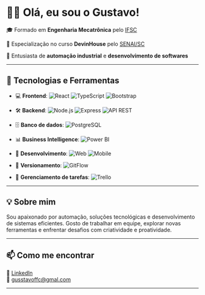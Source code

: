 # 👨‍💻 Olá, eu sou o Gustavo!

🎓 Formado em **Engenharia Mecatrônica** pelo [IFSC](https://www.ifsc.edu.br)  

🧩 Especialização no curso **DevinHouse** pelo [SENAI/SC](https://www.sc.senai.br)  

🤖 Entusiasta de **automação industrial** e **desenvolvimento de softwares**

----

## 🚀 Tecnologias e Ferramentas
 
- 💻 **Frontend**:
  ![React](https://img.shields.io/badge/-React-61DAFB?style=flat-square&logo=react)
  ![TypeScript](https://img.shields.io/badge/-TypeScript-3178C6?style=flat-square&logo=typescript&logoColor=white)
  ![Bootstrap](https://img.shields.io/badge/-Bootstrap-7952B3?style=flat-square&logo=bootstrap&logoColor=white)
  
- 🛠️ **Backend**: 
  ![Node.js](https://img.shields.io/badge/-Node.js-339933?style=flat-square&logo=node.js)
  ![Express](https://img.shields.io/badge/-Express-000000?style=flat-square&logo=express&logoColor=white)
  ![API REST](https://img.shields.io/badge/-API%20REST-6DB33F?style=flat-square&logo=datadog)
  
- 🗄️ **Banco de dados**:
  ![PostgreSQL](https://img.shields.io/badge/-PostgreSQL-4169E1?style=flat-square&logo=postgresql&logoColor=white)
 
- 📊 **Business Intelligence**:
  ![Power BI](https://img.shields.io/badge/-Power%20BI-F2C811?style=flat-square&logo=powerbi&logoColor=black)
  
- 📱 **Desenvolvimento**:
  ![Web](https://img.shields.io/badge/-Web%20Dev-0D1117?style=flat-square&logo=googlechrome&logoColor=white)
  ![Mobile](https://img.shields.io/badge/-Mobile%20Dev-1C1E26?style=flat-square&logo=android&logoColor=green)

- 🔁 **Versionamento**:
  ![GitFlow](https://img.shields.io/badge/-GitFlow-F05032?style=flat-square&logo=git&logoColor=white)

- 📌 **Gerenciamento de tarefas**:
  ![Trello](https://img.shields.io/badge/-Trello-0052CC?style=flat-square&logo=trello&logoColor=white)

---

## 💡 Sobre mim

Sou apaixonado por automação, soluções tecnológicas e desenvolvimento de sistemas eficientes. Gosto de trabalhar em equipe, explorar novas ferramentas e enfrentar desafios com criatividade e proatividade.

---

## 📫 Como me encontrar

🔗 [LinkedIn](https://www.linkedin.com/in/gustavo-fernandes-733bb8161/)  
📧 gusstavoffc@gmal.com

---
